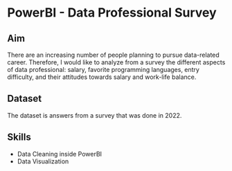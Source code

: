 # PowerBI - Data Professional Survey
## Aim
  There are an increasing number of people planning to pursue data-related career. Therefore, I would like to analyze from a survey the different aspects of data professional: salary, favorite programming languages, entry difficulty, and their attitudes towards salary and work-life balance.

## Dataset
  The dataset is answers from a survey that was done in 2022. 
  
## Skills
- Data Cleaning inside PowerBI
- Data Visualization
